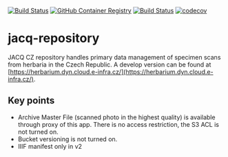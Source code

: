 [![Build Status](https://github.com/biodiversity-cz/jacq-cz-repository/actions/workflows/publish.yml/badge.svg)](https://github.com/biodiversity-cz/jacq-cz-repository/actions/workflows/publish.yml?query=branch%3Amain++)
[![GitHub Container Registry](https://ghcr-badge.egpl.dev/biodiversity-cz/jacq-cz-repository/latest_tag?trim=major&label=latest)](https://github.com/biodiversity-cz/jacq-cz-repository/pkgs/container/jacq-image-curator)
[![Build Status](https://github.com/biodiversity-cz/jacq-cz-repository/actions/workflows/tests.yml/badge.svg)](https://github.com/biodiversity-cz/jacq-cz-repository/actions/workflows/tests.yml?query=branch%3Amain++)
[![codecov](https://codecov.io/gh/biodiversity-cz/jacq-cz-repository/branch/main/graph/badge.svg?token=YOUR_TOKEN)](https://codecov.io/gh/biodiversity-cz/jacq-cz-repository)

[//]: # (![PHPStan]&#40;https://img.shields.io/badge/style-level%207-brightgreen.svg?&label=phpstan&#41;)


# jacq-repository
JACQ CZ repository handles primary data management of specimen scans from herbaria in the Czech Republic. A develop version can be found at [https://herbarium.dyn.cloud.e-infra.cz/](https://herbarium.dyn.cloud.e-infra.cz/).

## Key points
* Archive Master File (scanned photo in the highest quality) is available through proxy of this app. There is no access restriction, the S3 ACL is not turned on.
* Bucket versioning is not turned on.
* IIIF manifest only in v2


